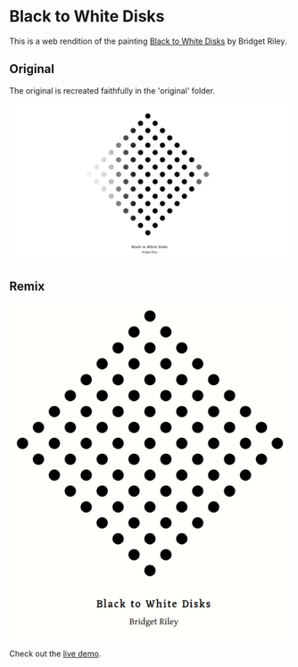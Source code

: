 # Black to White Disks

This is a web rendition of the painting [Black to White Disks](https://www.wikiart.org/en/bridget-riley/black-to-white-disks-1952) by Bridget Riley.

## Original

The original is recreated faithfully in the 'original' folder.

![screenshot](img/screenshot.png)

## Remix

![animation](img/screenshot.gif)

Check out the [live demo](https://codepen.io/robjoeol/pen/rNLqZPV).
